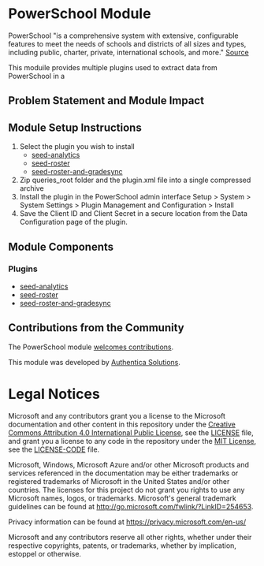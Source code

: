 # PowerSchool Module
PowerSchool "is a comprehensive system with extensive, configurable features to meet the needs of schools and districts of all sizes and types, including public, charter, private, international schools, and more." [Source](https://www.powerschool.com/student-information-cloud/powerschool-sis/)

This moduile provides multiple plugins used to extract data from PowerSchool in a 

## Problem Statement and Module Impact

## Module Setup Instructions
1. Select the plugin you wish to install
    * [seed-analytics](seed-analytics/)
    * [seed-roster](seed-roster/)
    * [seed-roster-and-gradesync](seed-roster-and-gradesync/)
2. Zip queries_root folder and the plugin.xml file into a single compressed archive
3. Install the plugin in the PowerSchool admin interface
    Setup > System > System Settings > Plugin Management and Configuration > Install
4. Save the Client ID and Client Secret in a secure location from the Data Configuration page of the plugin.

## Module Components
### Plugins
* [seed-analytics](seed-analytics/)
* [seed-roster](seed-roster/)
* [seed-roster-and-gradesync](seed-roster-and-gradesync/)

## Contributions from the Community
 
The PowerSchool module [welcomes contributions](https://github.com/microsoft/OpenEduAnalytics/blob/main/docs/license/CONTRIBUTING.md).

This module was developed by [Authentica Solutions](https://authenticasolutions.com/).

# Legal Notices
Microsoft and any contributors grant you a license to the Microsoft documentation and other content
in this repository under the [Creative Commons Attribution 4.0 International Public License](https://creativecommons.org/licenses/by/4.0/legalcode),
see the [LICENSE](LICENSE) file, and grant you a license to any code in the repository under the [MIT License](https://opensource.org/licenses/MIT), see the
[LICENSE-CODE](LICENSE-CODE) file.

Microsoft, Windows, Microsoft Azure and/or other Microsoft products and services referenced in the documentation
may be either trademarks or registered trademarks of Microsoft in the United States and/or other countries.
The licenses for this project do not grant you rights to use any Microsoft names, logos, or trademarks.
Microsoft's general trademark guidelines can be found at http://go.microsoft.com/fwlink/?LinkID=254653.

Privacy information can be found at https://privacy.microsoft.com/en-us/

Microsoft and any contributors reserve all other rights, whether under their respective copyrights, patents,
or trademarks, whether by implication, estoppel or otherwise.
